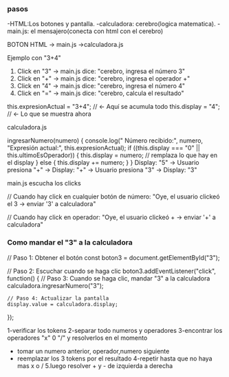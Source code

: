 ### pasos

 -HTML:Los botones y pantalla.
 -calculadora: cerebro(logica matematica).
 -main.js: el mensajero(conecta con html con el cerebro) 

BOTON HTML -> main.js ->calculadora.js

Ejemplo con "3+4"

1. Click en "3" → main.js dice: "cerebro, ingresa el número 3"
2. Click en "+" → main.js dice: "cerebro, ingresa el operador +"  
3. Click en "4" → main.js dice: "cerebro, ingresa el número 4"
4. Click en "=" → main.js dice: "cerebro, calcula el resultado"

this.expresionActual = "3+4";  // ← Aquí se acumula todo
this.display = "4";           // ← Lo que se muestra ahora

calculadora.js

 ingresarNumero(numero) {
    console.log(" Número recibido:", numero, "Expresión actual:", this.expresionActual);
    if ((this.display === "0" || this.ultimoEsOperador)) {
      this.display = numero; // remplaza lo que hay en el display
    }
    else {
      this.display += numero;
    }
}
Display: "5" → Usuario presiona "+" → Display: "+" → Usuario presiona "3" → Display: "3" 


main.js escucha los clicks

// Cuando hay click en cualquier botón de número:
"Oye, el usuario clickeó el 3 → enviar '3' a calculadora"

// Cuando hay click en operador:
"Oye, el usuario clickeó + → enviar '+' a calculadora"

### Como mandar el "3" a la calculadora

// Paso 1: Obtener el botón
const boton3 = document.getElementById("3");

// Paso 2: Escuchar cuando se haga clic
boton3.addEventListener("click", function() {
    // Paso 3: Cuando se haga clic, mandar "3" a la calculadora
    calculadora.ingresarNumero("3");
    
    // Paso 4: Actualizar la pantalla
    display.value = calculadora.display;
});

1-verificar los tokens
2-separar todo numeros y operadores
3-encontrar los operadores "x" 0 "/" y resolverlos en el momento
- tomar un numero anterior, operador,numero siguiente
- reemplazar los 3 tokens por el resultado
4-repetir hasta que no haya mas x o /
5.luego resolver + y - de izquierda a derecha
